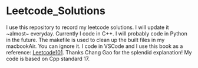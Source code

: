 # Leetcode_Solutions

I use this repository to record my leetcode solutions. I will update it ~almost~ everyday.
Currently I code in C++. I will probably code in Python in the future.
The makefile is used to clean up the built files in my macbookAir. You can ignore it.
I code in VSCode and I use this book as a reference: [Leetcode101](https://github.com/changgyhub/leetcode_101). Thanks Chang Gao for the splendid explanation!
My code is based on Cpp standard 17.
